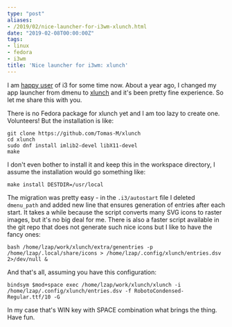 ```yaml
---
type: "post"
aliases:
- /2019/02/nice-launcher-for-i3wm-xlunch.html
date: "2019-02-08T00:00:00Z"
tags:
- linux
- fedora
- i3wm
title: 'Nice launcher for i3wm: xlunch'
---
```


I am [happy user](https://i3wm.org/docs/user-contributed/lzap-config.html) of
i3 for some time now. About a year ago, I changed my app launcher from dmenu to
[xlunch](http://xlunch.org/) and it's been pretty fine experience. So let me
share this with you.

There is no Fedora package for xlunch yet and I am too lazy to create one.
Volunteers! But the installation is like:

    git clone https://github.com/Tomas-M/xlunch
    cd xlunch
    sudo dnf install imlib2-devel libX11-devel
    make

I don't even bother to install it and keep this in the workspace directory, I
assume the installation would go something like:

    make install DESTDIR=/usr/local

The migration was pretty easy - in the `.i3/autostart` file I deleted
`dmenu_path` and added new line that ensures generation of entries after each
start. It takes a while because the script converts many SVG icons to raster
images, but it's no big deal for me. There is also a faster script available in
the git repo that does not generate such nice icons but I like to have the
fancy ones:

    bash /home/lzap/work/xlunch/extra/genentries -p /home/lzap/.local/share/icons > /home/lzap/.config/xlunch/entries.dsv 2>/dev/null &

And that's all, assuming you have this configuration:

    bindsym $mod+space exec /home/lzap/work/xlunch/xlunch -i /home/lzap/.config/xlunch/entries.dsv -f RobotoCondensed-Regular.ttf/10 -G

In my case that's WIN key with SPACE combination what brings the thing. Have fun.

